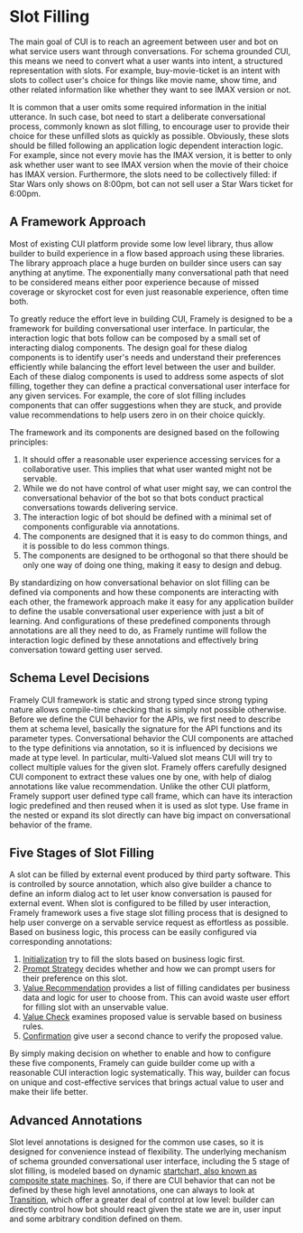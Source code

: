 # Slot Filling

The main goal of CUI is to reach an agreement between user and bot on what service users want through conversations. For schema grounded CUI, this means we need to convert what a user wants into intent, a structured representation with slots. For example,  buy-movie-ticket is an intent with slots to collect user's choice for things like movie name, show time, and other related information like whether they want to see IMAX version or not. 

It is common that a user omits some required information in the initial utterance. In such case, bot need to start a deliberate conversational process, commonly known as slot filling, to encourage user to provide their choice for these unfilled slots as quickly as possible. Obviously, these slots should be filled following an application logic dependent interaction logic. For example, since not every movie has the IMAX version, it is better to only ask whether user want to see IMAX version when the movie of their choice has IMAX version. Furthermore, the slots need to be collectively filled: if Star Wars only shows on 8:00pm, bot can not sell user a Star Wars ticket for 6:00pm.


## A Framework Approach
Most of existing CUI platform provide some low level library, thus allow builder to build experience in a flow based approach using these libraries. The library approach place a huge burden on builder since users can say anything at anytime. The exponentially many conversational path that need to be considered means either poor experience because of missed coverage or skyrocket cost for even just reasonable experience, often time both.

To greatly reduce the effort leve in building CUI, Framely is designed to be a framework for building conversational user interface. In particular, the interaction logic that bots follow can be composed by a small set of interacting dialog components. The design goal for these dialog components is to identify user's needs and understand their preferences efficiently while balancing the effort level between the user and builder. Each of these dialog components is used to address some aspects of slot filling, together they can define a practical conversational user interface for any given services. For example, the core of slot filling includes components that can offer suggestions when they are stuck, and provide value recommendations to help users zero in on their choice quickly.

The framework and its components are designed based on the following principles:
1. It should offer a reasonable user experience accessing services for a collaborative user. This implies that what user wanted might not be servable.
2. While we do not have control of what user might say, we can control the conversational behavior of the bot so that bots conduct practical conversations towards delivering service.
3. The interaction logic of bot should be defined with a minimal set of components configurable via annotations.
4. The components are designed that it is easy to do common things, and it is possible to do less common things.
5. The components are designed to be orthogonal so that there should be only one way of doing one thing, making it easy to design and debug.

By standardizing on how conversational behavior on slot filling can be defined via components and how these components are interacting with each other, the framework approach make it easy for any application builder to define the usable conversational user experience with just a bit of learning. And configurations of these predefined components through annotations are all they need to do, as Framely runtime will follow the interaction logic defined by these annotations and effectively bring conversation toward getting user served.

## Schema Level Decisions 
Framely CUI framework is static and strong typed since strong typing nature allows compile-time checking that is simply not possible otherwise. Before we define the CUI behavior for the APIs, we first need to describe them at schema level, basically the signature for the API functions and its parameter types. Conversational behavior the CUI components are attached to the type definitions via annotation, so it is influenced by decisions we made at type level. In particular, multi-Valued slot means CUI will try to collect multiple values for the given slot. Framely offers carefully designed CUI component to extract these values one by one, with help of dialog annotations like value recommendation. Unlike the other CUI platform, Framely support user defined type call frame, which can have its interaction logic predefined and then reused when it is used as slot type. Use frame in the nested or expand its slot directly can have big impact on conversational behavior of the frame.

## Five Stages of Slot Filling
A slot can be filled by external event produced by third party software. This is controlled by source annotation, which also give builder a chance to define an inform dialog act to let user know conversation is paused for external event. When slot is configured to be filled by user interaction, Framely framework uses a five stage slot filling process that is designed to help user converge on a servable service request as effortless as possible. Based on business logic, this process can be easily configured via corresponding annotations:
1. [Initialization]((https://www.framely.ai/reference/annotations/init.html)) try to fill the slots based on business logic first. 
2. [Prompt Strategy](https://www.framely.ai/reference/annotations/fillstrategy.html) decides whether and how we can prompt users for their preference on this slot.
3. [Value Recommendation](https://www.framely.ai/reference/annotations/vr.html) provides a list of filling candidates per business data and logic for user to choose from. This can avoid waste user effort for filling slot with an unservable value. 
4. [Value Check](https://www.framely.ai/reference/annotations/vc.html) examines proposed value is servable based on business rules.
5. [Confirmation](https://www.framely.ai/reference/annotations/confirmation.html) give user a second chance to verify the proposed value.

By simply making decision on whether to enable and how to configure these five components, Framely can guide builder come up with a reasonable CUI interaction logic systematically. This way, builder can focus on unique and cost-effective services that brings actual value to user and make their life better.   

## Advanced Annotations
Slot level annotations is designed for the common use cases, so it is designed for convenience instead of flexibility. The underlying mechanism of schema grounded conversational user interface, including the 5 stage of slot filling, is modeled based on dynamic [startchart, also known as composite state machines](https://statecharts.dev/). So, if there are CUI behavior that can not be defined by these high level annotations, one can always to look at [Transition](https://www.framely.ai/reference/annotations/transition.html), which offer a greater deal of control at low level: builder can directly control how bot should react given the state we are in, user input and some arbitrary condition defined on them. 



